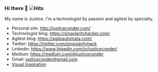 ### Hi there 👋 ![Hits](https://hitcounter.pythonanywhere.com/count/tag.svg?url=https%3A%2F%2Fgithub.com%2Fsingularityhacker)

My name is Justice. I'm a technologist by passion and agilest by specialty.

*   Personal site: http://justiceconder.com/
*   Technologist blog: https://singularityhacker.com/
*   Agilest blog: https://agileautomata.com/
*   Twitter: https://twitter.com/singularityhack
*   Linkedin: https://www.linkedin.com/in/justiceconder/
*   Medium: https://medium.com/@justiceconder
*   Gmail: justiceconder@gmail.com
*   [Visual Inspiration](https://www.pinterest.com/decimal/singularity-hacker/)

<!--
![Github Stats](https://github-readme-stats.vercel.app/api?username=singularityhacker&count_private=true&show_icons=true&theme=dark)
-->
